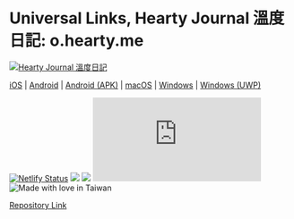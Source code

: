 # Universal Links, Hearty Journal 溫度日記: o.hearty.me

[![Hearty Journal 溫度日記](https://i0.wp.com/cdn.jsdelivr.net/gh/heartyme/web.hearty.me@main/img/header.png)](https://hearty.me) 


[iOS](https://apple.co/3AXkUah) | 
[Android](https://d.hearty.app/android) | 
[Android (APK)](https://cdn.jsdelivr.net/gh/chennien/d.hearty.app@main/android/Hearty%20Journal.apk) | 
[macOS](https://d.hearty.app/mac) | 
[Windows](https://d.hearty.app/win) | 
[Windows (UWP)](https://d.hearty.app/uwp) 


[![Netlify Status](https://api.netlify.com/api/v1/badges/7dadb435-de3e-4b30-a88d-4587d76b3127/deploy-status)](https://app.netlify.com/sites/heartymail-track/deploys) 
![](https://img.shields.io/website?down_color=lightgrey&down_message=down&style=flat-square&up_color=grass&up_message=up&url=https%3A%2F%2Fo.hearty.me) 
![](https://img.shields.io/security-headers?style=flat-square&url=https%3A%2F%2Fo.hearty.me?style=flat-square) 
![](https://img.shields.io/hsts/preload/hearty.me?style=flat-square) 
![Made with love in Taiwan](https://madewithlove.vercel.app/tw?heart=true&template=flat-square) 


[Repository Link](https://github.com/chennien/o.hearty.me) 